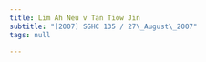 ```yaml
---
title: Lim Ah Neu v Tan Tiow Jin
subtitle: "[2007] SGHC 135 / 27\_August\_2007"
tags: null

---
```


